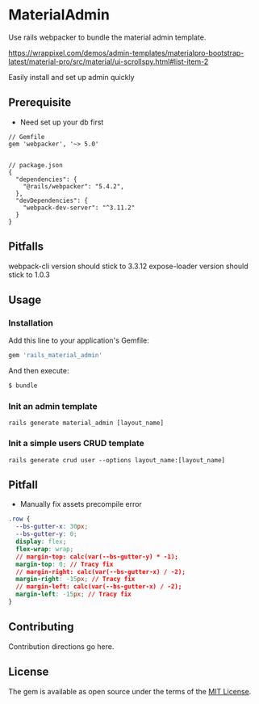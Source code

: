 # MaterialAdmin
Use rails webpacker to bundle the material admin template.

https://wrappixel.com/demos/admin-templates/materialpro-bootstrap-latest/material-pro/src/material/ui-scrollspy.html#list-item-2

Easily install and set up admin quickly

## Prerequisite
- Need set up your db first

```
// Gemfile
gem 'webpacker', '~> 5.0'


// package.json
{
  "dependencies": {
    "@rails/webpacker": "5.4.2",
  },
  "devDependencies": {
    "webpack-dev-server": "^3.11.2"
  }
}
```


## Pitfalls
webpack-cli version should stick to 3.3.12
expose-loader version should stick to 1.0.3


## Usage
### Installation
Add this line to your application's Gemfile:

```ruby
gem 'rails_material_admin'
```

And then execute:
```bash
$ bundle
```

### Init an admin template
```
rails generate material_admin [layout_name]
```

### Init a simple users CRUD template
```
rails generate crud user --options layout_name:[layout_name]
```



## Pitfall
- Manually fix assets precompile error
```css
.row {
  --bs-gutter-x: 30px;
  --bs-gutter-y: 0;
  display: flex;
  flex-wrap: wrap;
  // margin-top: calc(var(--bs-gutter-y) * -1);
  margin-top: 0; // Tracy fix
  // margin-right: calc(var(--bs-gutter-x) / -2);
  margin-right: -15px; // Tracy fix
  // margin-left: calc(var(--bs-gutter-x) / -2);
  margin-left: -15px; // Tracy fix
}
```




## Contributing
Contribution directions go here.

## License
The gem is available as open source under the terms of the [MIT License](https://opensource.org/licenses/MIT).
